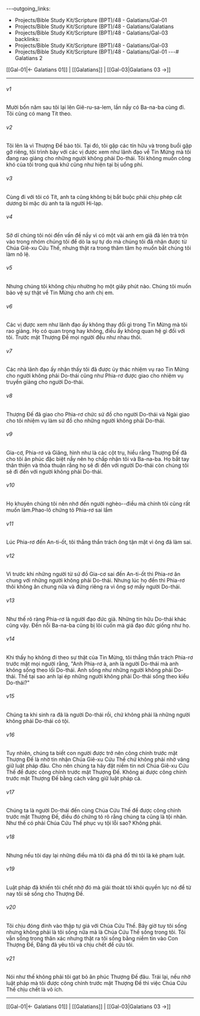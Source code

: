 ---outgoing_links:
  - Projects/Bible Study Kit/Scripture (BPT)/48 - Galatians/Gal-01
  - Projects/Bible Study Kit/Scripture (BPT)/48 - Galatians/Galatians
  - Projects/Bible Study Kit/Scripture (BPT)/48 - Galatians/Gal-03
backlinks:
  - Projects/Bible Study Kit/Scripture (BPT)/48 - Galatians/Gal-03
  - Projects/Bible Study Kit/Scripture (BPT)/48 - Galatians/Gal-01
---# Galatians 2

[[Gal-01|← Galatians 01]] | [[Galatians]] | [[Gal-03|Galatians 03 →]]
***



###### v1 
Mười bốn năm sau tôi lại lên Giê-ru-sa-lem, lần nầy có Ba-na-ba cùng đi. Tôi cũng có mang Tít theo. 

###### v2 
Tôi lên là vì Thượng Đế bảo tôi. Tại đó, tôi gặp các tín hữu và trong buổi gặp gỡ riêng, tôi trình bày với các vị được xem như lãnh đạo về Tin Mừng mà tôi đang rao giảng cho những người không phải Do-thái. Tôi không muốn công khó của tôi trong quá khứ cũng như hiện tại bị uổng phí. 

###### v3 
Cùng đi với tôi có Tít, anh ta cũng không bị bắt buộc phải chịu phép cắt dương bì mặc dù anh ta là người Hi-lạp. 

###### v4 
Sở dĩ chúng tôi nói đến vấn đề nầy vì có một vài anh em giả đã lén trà trộn vào trong nhóm chúng tôi để dò la sự tự do mà chúng tôi đã nhận được từ Chúa Giê-xu Cứu Thế, nhưng thật ra trong thâm tâm họ muốn bắt chúng tôi làm nô lệ. 

###### v5 
Nhưng chúng tôi không chịu nhường họ một giây phút nào. Chúng tôi muốn bảo vệ sự thật về Tin Mừng cho anh chị em. 

###### v6 
Các vị được xem như lãnh đạo ấy không thay đổi gì trong Tin Mừng mà tôi rao giảng. Họ có quan trọng hay không, điều ấy không quan hệ gì đối với tôi. Trước mặt Thượng Đế mọi người đều như nhau thôi. 

###### v7 
Các nhà lãnh đạo ấy nhận thấy tôi đã được ủy thác nhiệm vụ rao Tin Mừng cho người không phải Do-thái cũng như Phia-rơ được giao cho nhiệm vụ truyền giảng cho người Do-thái. 

###### v8 
Thượng Đế đã giao cho Phia-rơ chức sứ đồ cho người Do-thái và Ngài giao cho tôi nhiệm vụ làm sứ đồ cho những người không phải Do-thái. 

###### v9 
Gia-cơ, Phia-rơ và Giăng, hình như là các cột trụ, hiểu rằng Thượng Đế đã cho tôi ân phúc đặc biệt nầy nên họ chấp nhận tôi và Ba-na-ba. Họ bắt tay thân thiện và thỏa thuận rằng họ sẽ đi đến với người Do-thái còn chúng tôi sẽ đi đến với người không phải Do-thái. 

###### v10 
Họ khuyên chúng tôi nên nhớ đến người nghèo--điều mà chính tôi cũng rất muốn làm.Phao-lô chứng tỏ Phia-rơ sai lầm 

###### v11 
Lúc Phia-rơ đến An-ti-ốt, tôi thẳng thắn trách ông tận mặt vì ông đã làm sai. 

###### v12 
Vì trước khi những người từ sứ đồ Gia-cơ sai đến An-ti-ốt thì Phia-rơ ăn chung với những người không phải Do-thái. Nhưng lúc họ đến thì Phia-rơ thôi không ăn chung nữa và đứng riêng ra vì ông sợ mấy người Do-thái. 

###### v13 
Như thế rõ ràng Phia-rơ là người đạo đức giả. Những tín hữu Do-thái khác cũng vậy. Đến nỗi Ba-na-ba cũng bị lôi cuốn mà giả đạo đức giống như họ. 

###### v14 
Khi thấy họ không đi theo sự thật của Tin Mừng, tôi thẳng thắn trách Phia-rơ trước mặt mọi người rằng, "Anh Phia-rơ à, anh là người Do-thái mà anh không sống theo lối Do-thái. Anh sống như những người không phải Do-thái. Thế tại sao anh lại ép những người không phải Do-thái sống theo kiểu Do-thái?" 

###### v15 
Chúng ta khi sinh ra đã là người Do-thái rồi, chứ không phải là những người không phải Do-thái có tội. 

###### v16 
Tuy nhiên, chúng ta biết con người được trở nên công chính trước mặt Thượng Đế là nhờ tin nhận Chúa Giê-xu Cứu Thế chứ không phải nhờ vâng giữ luật pháp đâu. Cho nên chúng ta hãy đặt niềm tin nơi Chúa Giê-xu Cứu Thế để được công chính trước mặt Thượng Đế. Không ai được công chính trước mặt Thượng Đế bằng cách vâng giữ luật pháp cả. 

###### v17 
Chúng ta là người Do-thái đến cùng Chúa Cứu Thế để được công chính trước mặt Thượng Đế, điều đó chứng tỏ rõ rằng chúng ta cũng là tội nhân. Như thế có phải Chúa Cứu Thế phục vụ tội lỗi sao? Không phải. 

###### v18 
Nhưng nếu tôi dạy lại những điều mà tôi đã phá đổ thì tôi là kẻ phạm luật. 

###### v19 
Luật pháp đã khiến tôi chết nhờ đó mà giải thoát tôi khỏi quyền lực nó để từ nay tôi sẽ sống cho Thượng Đế. 

###### v20 
Tôi chịu đóng đinh vào thập tự giá với Chúa Cứu Thế. Bây giờ tuy tôi sống nhưng không phải là tôi sống nữa mà là Chúa Cứu Thế sống trong tôi. Tôi vẫn sống trong thân xác nhưng thật ra tôi sống bằng niềm tin vào Con Thượng Đế, Đấng đã yêu tôi và chịu chết để cứu tôi. 

###### v21 
Nói như thế không phải tôi gạt bỏ ân phúc Thượng Đế đâu. Trái lại, nếu nhờ luật pháp mà tôi được công chính trước mặt Thượng Đế thì việc Chúa Cứu Thế chịu chết là vô ích.

***
[[Gal-01|← Galatians 01]] | [[Galatians]] | [[Gal-03|Galatians 03 →]]
